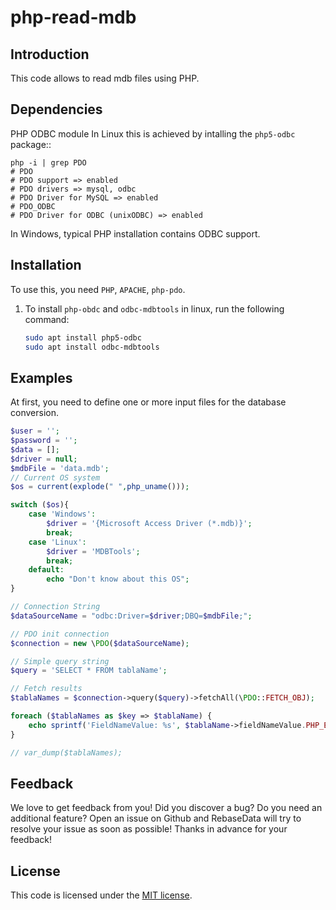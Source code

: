 # php-read-mdb

Introduction
------------

This code allows to read mdb files using PHP.

Dependencies
------------

PHP ODBC module
In Linux this is achieved by intalling the ``php5-odbc`` package::

    php -i | grep PDO
    # PDO
    # PDO support => enabled
    # PDO drivers => mysql, odbc
    # PDO Driver for MySQL => enabled
    # PDO_ODBC
    # PDO Driver for ODBC (unixODBC) => enabled

In Windows, typical PHP installation contains ODBC support.

Installation
------------

To use this, you need `PHP`, `APACHE`, `php-pdo`.   

1. To install `php-obdc` and `odbc-mdbtools` in linux, run the following command:

    ```bash
   sudo apt install php5-odbc
   sudo apt install odbc-mdbtools
    ```


Examples
--------

At first, you need to define one or more input files for the database conversion.

```php
$user = '';
$password = '';
$data = [];
$driver = null;
$mdbFile = 'data.mdb';
// Current OS system
$os = current(explode(" ",php_uname()));

switch ($os){
    case 'Windows':
        $driver = '{Microsoft Access Driver (*.mdb)}';
        break;
    case 'Linux':
        $driver = 'MDBTools';
        break;
    default:
        echo "Don't know about this OS";
}

// Connection String
$dataSourceName = "odbc:Driver=$driver;DBQ=$mdbFile;";

// PDO init connection
$connection = new \PDO($dataSourceName);

// Simple query string
$query = 'SELECT * FROM tablaName';

// Fetch results
$tablaNames = $connection->query($query)->fetchAll(\PDO::FETCH_OBJ);

foreach ($tablaNames as $key => $tablaName) {
    echo sprintf('FieldNameValue: %s', $tablaName->fieldNameValue.PHP_EOL);
}

// var_dump($tablaNames);
```
## Feedback
We love to get feedback from you! Did you discover a bug? Do you need an additional feature? Open an issue on Github and RebaseData will try to resolve your issue as soon as possible! Thanks in advance for your feedback!

## License
This code is licensed under the [MIT license](https://opensource.org/licenses/MIT).

